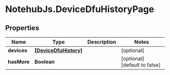 # NotehubJs.DeviceDfuHistoryPage

## Properties

| Name        | Type                                          | Description | Notes                         |
| ----------- | --------------------------------------------- | ----------- | ----------------------------- |
| **devices** | [**[DeviceDfuHistory]**](DeviceDfuHistory.md) |             | [optional]                    |
| **hasMore** | **Boolean**                                   |             | [optional] [default to false] |
